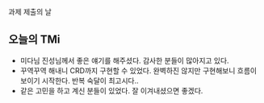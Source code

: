 과제 제출의 날


## 오늘의 TMi
+ 미다님 진성님께서 좋은 얘기를 해주셨다. 감사한 분들이 많아지고 있다.
+ 꾸역꾸역 해내니 CRD까지 구현할 수 있었다. 완벽하진 않지만 구현해보니 흐름이 보이기 시작한다. 반복 숙달이 최고시다..
+ 같은 고민을 하고 계신 분들이 있었다. 잘 이겨내셨으면 좋겠다.